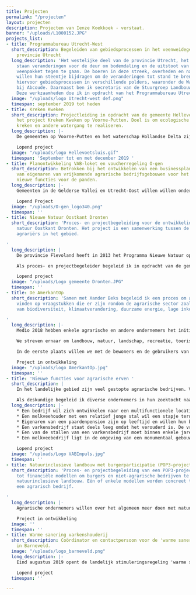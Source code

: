 ```yaml
---
title: Projecten
permalink: "/projecten"
layout: projecten
description: Projecten van Ienze Koekkoek - verstaat.
banner: "/uploads/L1000152.JPG"
projects_list:
- title: Programmabureau Utrecht-West
  short_description: Begeleiden van gebiedsprocessen in het veenweidegebied van de
    provincie Utrecht
  long_description: 'Het westelijke deel van de provincie Utrecht, het veenweidegebied,
    staan veranderingen voor de deur om bodemdaling en de uitstoot van CO2 uit het
    veenpakket tegen te gaan. De boeren in deze streek, overheden en natuurorganisaties
    willen hun steentje bijdragen om de veranderingen tot stand te brengen. Ik begeleid
    hiervoor gebiedsprocessen in verschillende polders, waaronder de Waardassackerpolder
    bij Abcoude. Daarnaast ben ik secretaris van de Stuurgroep Landbouw Utrecht-West.
    Deze werkzaamheden doe ik in opdracht van het Programmabureau Utrecht-West. '
  image: "/uploads/logo Utrecht-west def.png"
  timespan: september 2019 tot heden
- title: Kreken Kweken
  short_description: Projectleiding in opdracht van de gemeente Hellevoetsluis voor
    het project Kreken Kweken op Voorne-Putten. Doel is om ecologische oevers langs
    kreken en andere watergang te realiseren.
  long_description: |-
    De gemeenten op Voorne-Putten en het waterschap Hollandse Delta zijn al enige jaren bezig om grond langs watergangen te verwerven om ecologische oevers aan te leggen. Vanwege het vertrek van de projectleider, neem ik die taak over. Op dit moment wordt er grond verworven en worden er ecologische oevers ingericht.

    Lopend project
  image: "/uploads/logo Hellevoetsluis.gif"
  timespan: 'September tot en met december 2019 '
- title: Planontwikkeling VAB-loket en voucherregeling O-gen
  short_description: Betrokken bij het ontwikkelen van een businessplan voor ondersteuning
    van eigenaren van vrijkomende agrarische bedrijfsgebouwen voor het vinden van
    nieuwe functies voor de panden.
  long_description: |-
    Gemeenten in de Gelderse Vallei en Utrecht-Oost willen willen ondersteuning geven aan eigenaren van vrijkomende agrarische agrarische gebouwen om nieuwe functies te vinden voor hun opstallen. Gebiedscoöperatie O-gen ontwikkelt een businessplan voor een adviesloket, een voucherregeling en coaching.

    Lopend Project
  image: "/uploads/O-gen_logo340.png"
  timespan: ''
- title: Nieuwe Natuur Oostkant Dronten
  short_description: 'Proces- en projectbegeleiding voor de ontwikkeling van nieuwe
    natuur Oostkant Dronten. Het project is een samenwerking tussen de gemeente en
    agrariërs in het gebied.

'
  long_description: |
    De provincie Flevoland heeft in 2013 het Programma Nieuwe Natuur opgezet. Overheden en  (agrarische) ondernemers werden uitgedaagd om op een ondernemende manier nieuwe natuur te realiseren. De gemeente Dronten heeft hierop 'ingetekend'. Met een aantal agrarische ondernemers en Staatsbosbeheer is een plan gemaakt om 69 ha nieuwe natuur te ontwikkelen en deels open te stellen voor recreanten.

    Als proces- en projectbegeleider begeleid ik in opdracht van de gemeente de realisatie van deze nieuwe natuur. Er wordt een uitvoeringsovereenkomst tussen ondernemers en gemeente ontworpen en getekend. Daarna komt de verder detaillering van de plannen aan de orde, het gesprek met de omgeving en de bestemmingsplanprocedure. Als dat is afgerond kan de uitvoering ter hand worden genomen en het beheer gestart.

    Lopend project
  image: "/uploads/Logo gemeente Dronten.JPG"
  timespan: ''
- title: De AmerkantOp
  short_description: 'Samen met Xander Beks begeleid ik een proces om antwoorden te
    vinden op vraagstukken die er zijn rondom de agrarische sector zoals op het gebied
    van biodiversiteit, klimaatverandering, duurzame energie, lage inkomsten.

'
  long_description: |-
    Medio 2018 hebben enkele agrarische en andere ondernemers het initiatief opgepakt om een gebiedsproces op te starten in West-Brabant; globaal het gebied tussen Geertruidenberg en Moerdijk (de Amerstreek).

    We streven ernaar om landbouw, natuur, landschap, recreatie, toerisme, regionaal voedsel, duurzame energie en educatie meer met elkaar te integreren en samen te laten werken. Het doel is om een breder waardemodel en om waardeketens te creëren voor het gebied, de bewoners en de ondernemers: hogere inkomsten op een bredere basis voor de agrariërs, beter voor bodem en biodiversiteit, meer beleving voor bewoners en toeristen en inspelend op vraagstukken rondom klimaatverandering.

    In de eerste plaats willen we met de bewoners en de gebruikers van het gebied een visie formuleren voor de toekomst, waarbij we de agrarische sector in het middelpunt plaatsen.  Op die manier willen we handreikingen maken voor een vernieuwd agrarische ondernemerschap, nieuwe samenwerkingen en businessmodellen en interactie met streekhouders in het gebied.

    Project in ontwikkeling
  image: "/uploads/logo AmerkantOp.jpg"
  timespan: ''
- title: 'Nieuwe functies voor agrarische erven '
  short_description: |
    In het landelijke gebied zijn veel gestopte agrarische bedrijven. Veel agrarische ondernemers overwegen om te stoppen. De provincie Noord-Brabant stelt met VABIMPULS vouchers beschikbaar aan deze ondernemers om met deskundigen en specialisten te zoeken naar  alternatieve functies voor erf en de gebouwen en een connectie met de omgeving.

    Als deskundige begeleid ik diverse ondernemers in hun zoektocht naar een nieuwe invulling voor het erf.
  long_description: |-
    * Een bedrijf wil zich ontwikkelen naar een multifunctionele locatie waar carnavalswagens gebouwd worden, wat een knooppunt wordt voor distributie van regionaal voedsel en een uitvalsbasis is om de omgeving te ontdekken. Tevens een verzamelgebouw voor kleine bedrijfjes en start ups.
    * Een melkveehouder met een relatief jonge stal wil een stapje terug doen en zoekt een alternatieve invulling van zijn stal en hulp bij het maken van de juiste (fiscale) keuzes.
    * Eigenaren van een paardenpension zijn op leeftijd en willen hun bedrijf verkopen. Er zijn gegadigden die er een zorgconcept van willen maken. De vraag is of dat mogelijk is met specialisten uitgezocht.
    * Een varkensbedrijf staat deels leeg omdat het verouderd is. De vraag komt op wat er mogelijk is op deze locatie als het gehele varkensbedrijf stopt. Er zijn diverse ideeën, waaronder een ambitieus plan om oude tijden te laten herleven met de herbouw van een archeologische monument (een burcht) voor wonen, extensief wonen eromheen, nieuwe natuur en extensieve recreatie.
    * Een van de stallen van een varkensbedrijf moet binnen enkele jaren gerenoveerd worden. De ondernemers lopen tegen de 60; investeren is niet meer rendabel te maken. Wat dan? Dat onderzoeken we nu.
    * Een melkveebedrijf ligt in de omgeving van een monumentaal gebouw voor opslag, waarvoor een herbestemming is beoogd met woningen. Echter, de geurcirkel van het melkveebedrijf verhindert deze mogelijkheid. Onderzocht wordt of er voor het melkveebedrijf ook een andere, rendabele, functie gevonden kan worden, zodat het de ontwikkeling bij de buren doorgang kan vinden.

    Lopend project
  image: "/uploads/Logo VABImpuls.jpg"
  timespan: ''
- title: Natuurinclusieve landbouw met burgerparticipatie (POP3-project)
  short_description: 'Proces- en projectbegeleiding van een POP3-project om te komen
    tot financiële modellen om burgers en niet-agrarische bedrijven te betrekken bij
    natuurinclusieve landbouw. Eén of enkele modellen worden concreet toegepast op
    een agrarisch bedrijf.

'
  long_description: |-
    Agrarische ondernemers willen over het algemeen meer doen met natuurinclusieve landbouw, maar de hoge grondprijzen en kleine marges maken dat erg moeilijk. Met dit project gaan we op zoek naar mogelijkheden om burgers en bedrijven samen te laten werken met agrarische ondernemers om die omslag naar natuurinclusieve landbouw te kunnen maken. Bijvoorbeeld door betaling voor een bepaald beheer of een gedeeld eigendom van grond waardoor er geld vrijkomt voor de boer. Enkele modellen modellen worden juridisch, financieel, fiscaal en organisatorisch worden uitgewerkt. Minimaal één model krijgt een  toets in de praktijk met een stevig communicatietraject om investeerders te werven.

    Project in ontwikkeling
  image: ''
  timespan: ''
- title: Warme sanering varkenshouderij
  short_description: Coördinator en contactpersoon voor de 'warme sanering varkenshouderij'
    in Barneveld.
  image: "/uploads/logo_barneveld.png"
  long_description: |-
    Eind augustus 2019 opent de landelijk stimuleringsregeling 'warme sanering varkenshouderij'.  Varkenshouders die veel hinder veroorzaken of om een andere reden geen ontwikkelingsmogelijkheden meer  zien of hebben kunnen zich opgeven om met financiële steun te stoppen. Voor de gemeente Barneveld ben ik de contactpersoon voor de agrarische ondernemers en andere partijen  die hiermee te maken krijgen. Tevens coördineer ik dat de gemeentelijke organisatie klaar is om allerlei vragen die op de gemeente af gaan komen te beantwoorden en procedures in gang te zetten.

    Lopend project
  timespan: ''

---
```

